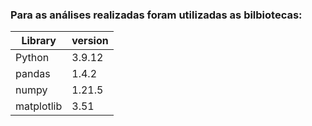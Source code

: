 ### Para as análises realizadas foram utilizadas as bilbiotecas:

|Library|version
|---|---
|Python|3.9.12
|pandas|1.4.2
|numpy|1.21.5
|matplotlib|3.51
